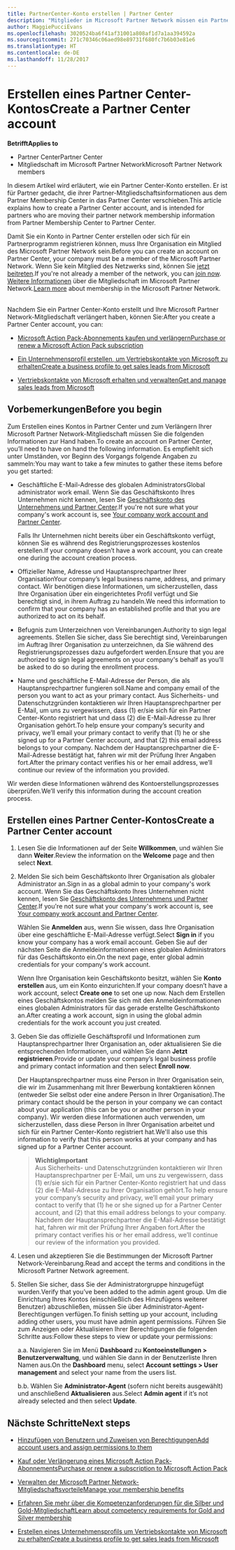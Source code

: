 ```yaml
---
title: PartnerCenter-Konto erstellen | Partner Center
description: "Mitglieder im Microsoft Partner Network müssen ein Partner Center-Konto erstellen, um ihre Netzwerkvorteile und Kompetenzen verwalten und ein Unternehmensprofil erstellen zu können."
author: MaggiePucciEvans
ms.openlocfilehash: 3020524ba6f41af31001a808af1d7a1aa394592a
ms.sourcegitcommit: 271c70346c06aed98e89731f680fc7b6b03e81e6
ms.translationtype: HT
ms.contentlocale: de-DE
ms.lasthandoff: 11/28/2017
---
```

# <a name="create-a-partner-center-account"></a><span data-ttu-id="5591f-103">Erstellen eines Partner Center-Kontos</span><span class="sxs-lookup"><span data-stu-id="5591f-103">Create a Partner Center account</span></span>

**<span data-ttu-id="5591f-104">Betrifft</span><span class="sxs-lookup"><span data-stu-id="5591f-104">Applies to</span></span>**

-   <span data-ttu-id="5591f-105">Partner Center</span><span class="sxs-lookup"><span data-stu-id="5591f-105">Partner Center</span></span>
-   <span data-ttu-id="5591f-106">Mitgliedschaft im Microsoft Partner Network</span><span class="sxs-lookup"><span data-stu-id="5591f-106">Microsoft Partner Network members</span></span>


<span data-ttu-id="5591f-107">In diesem Artikel wird erläutert, wie ein Partner Center-Konto erstellen. Er ist für Partner gedacht, die ihrer Partner-Mitgliedschaftsinformationen aus dem Partner Membership Center in das Partner Center verschieben.</span><span class="sxs-lookup"><span data-stu-id="5591f-107">This article explains how to create a Partner Center account, and is intended for partners who are moving their partner network membership information from Partner Membership Center to Partner Center.</span></span> 

<span data-ttu-id="5591f-108">Damit Sie ein Konto in Partner Center erstellen oder sich für ein Partnerprogramm registrieren können, muss Ihre Organisation ein Mitglied des Microsoft Partner Network sein.</span><span class="sxs-lookup"><span data-stu-id="5591f-108">Before you can create an account on Partner Center, your company must be a member of the Microsoft Partner Network.</span></span> <span data-ttu-id="5591f-109">Wenn Sie kein Mitglied des Netzwerks sind, können Sie [jetzt beitreten](https://partners.microsoft.com/PartnerProgram/simplifiedenrollment.aspx).</span><span class="sxs-lookup"><span data-stu-id="5591f-109">If you're not already a member of the network, you can [join now](https://partners.microsoft.com/PartnerProgram/simplifiedenrollment.aspx).</span></span> <span data-ttu-id="5591f-110">[Weitere Informationen](https://partner.microsoft.com/membership) über die Mitgliedschaft im Microsoft Partner Network.</span><span class="sxs-lookup"><span data-stu-id="5591f-110">[Learn more](https://partner.microsoft.com/membership) about membership in the Microsoft Partner Network.</span></span>  

<span data-ttu-id="5591f-111">Nachdem Sie ein Partner Center-Konto erstellt und Ihre Microsoft Partner Network-Mitgliedschaft verlängert haben, können Sie:</span><span class="sxs-lookup"><span data-stu-id="5591f-111">After you create a Partner Center account, you can:</span></span>

-   [<span data-ttu-id="5591f-112">Microsoft Action Pack-Abonnements kaufen und verlängern</span><span class="sxs-lookup"><span data-stu-id="5591f-112">Purchase or renew a Microsoft Action Pack subscription</span></span>](mpn-get-action-pack.md)

-   [<span data-ttu-id="5591f-113">Ein Unternehmensprofil erstellen, um Vertriebskontakte von Microsoft zu erhalten</span><span class="sxs-lookup"><span data-stu-id="5591f-113">Create a business profile to get sales leads from Microsoft</span></span>](create-a-marketing-profile.md)

-   [<span data-ttu-id="5591f-114">Vertriebskontakte von Microsoft erhalten und verwalten</span><span class="sxs-lookup"><span data-stu-id="5591f-114">Get and manage sales leads from Microsoft</span></span>](responding-to-referrals.md)

## <a name="before-you-begin"></a><span data-ttu-id="5591f-115">Vorbemerkungen</span><span class="sxs-lookup"><span data-stu-id="5591f-115">Before you begin</span></span>

<span data-ttu-id="5591f-116">Zum Erstellen eines Kontos in Partner Center und zum Verlängern Ihrer Microsoft Partner Network-Mitgliedschaft müssen Sie die folgenden Informationen zur Hand haben.</span><span class="sxs-lookup"><span data-stu-id="5591f-116">To create an account on Partner Center, you’ll need to have on hand the following information.</span></span> <span data-ttu-id="5591f-117">Es empfiehlt sich unter Umständen, vor Beginn des Vorgangs folgende Angaben zu sammeln:</span><span class="sxs-lookup"><span data-stu-id="5591f-117">You may want to take a few minutes to gather these items before you get started:</span></span>

-   <span data-ttu-id="5591f-118">Geschäftliche E-Mail-Adresse des globalen Administrators</span><span class="sxs-lookup"><span data-stu-id="5591f-118">Global administrator work email.</span></span> <span data-ttu-id="5591f-119">Wenn Sie das Geschäftskonto Ihres Unternehmen nicht kennen, lesen Sie [Geschäftskonto des Unternehmens und Partner Center](azure-active-directory-tenants-and-partner-center.md).</span><span class="sxs-lookup"><span data-stu-id="5591f-119">If you're not sure what your company's work account is, see [Your company work account and Partner Center](azure-active-directory-tenants-and-partner-center.md).</span></span>

    <span data-ttu-id="5591f-120">Falls Ihr Unternehmen nicht bereits über ein Geschäftskonto verfügt, können Sie es während des Registrierungsprozesses kostenlos erstellen.</span><span class="sxs-lookup"><span data-stu-id="5591f-120">If your company doesn’t have a work account, you can create one during the account creation process.</span></span> 

-   <span data-ttu-id="5591f-121">Offizieller Name, Adresse und Hauptansprechpartner Ihrer Organisation</span><span class="sxs-lookup"><span data-stu-id="5591f-121">Your company’s legal business name, address, and primary contact.</span></span> <span data-ttu-id="5591f-122">Wir benötigen diese Informationen, um sicherzustellen, dass Ihre Organisation über ein eingerichtetes Profil verfügt und Sie berechtigt sind, in ihrem Auftrag zu handeln.</span><span class="sxs-lookup"><span data-stu-id="5591f-122">We need this information to confirm that your company has an established profile and that you are authorized to act on its behalf.</span></span> 

-   <span data-ttu-id="5591f-123">Befugnis zum Unterzeichnen von Vereinbarungen.</span><span class="sxs-lookup"><span data-stu-id="5591f-123">Authority to sign legal agreements.</span></span> <span data-ttu-id="5591f-124">Stellen Sie sicher, dass Sie berechtigt sind, Vereinbarungen im Auftrag Ihrer Organisation zu unterzeichnen, da Sie während des Registrierungsprozesses dazu aufgefordert werden.</span><span class="sxs-lookup"><span data-stu-id="5591f-124">Ensure that you are authorized to sign legal agreements on your company's behalf as you’ll be asked to do so during the enrollment process.</span></span>

-   <span data-ttu-id="5591f-125">Name und geschäftliche E-Mail-Adresse der Person, die als Hauptansprechpartner fungieren soll.</span><span class="sxs-lookup"><span data-stu-id="5591f-125">Name and company email of the person you want to act as your primary contact.</span></span> <span data-ttu-id="5591f-126">Aus Sicherheits- und Datenschutzgründen kontaktieren wir Ihren Hauptansprechpartner per E-Mail, um uns zu vergewissern, dass (1) er/sie sich für ein Partner Center-Konto registriert hat und dass (2) die E-Mail-Adresse zu Ihrer Organisation gehört.</span><span class="sxs-lookup"><span data-stu-id="5591f-126">To help ensure your company’s security and privacy, we’ll email your primary contact to verify that (1) he or she signed up for a Partner Center account, and that (2) this email address belongs to your company.</span></span> <span data-ttu-id="5591f-127">Nachdem der Hauptansprechpartner die E-Mail-Adresse bestätigt hat, fahren wir mit der Prüfung Ihrer Angaben fort.</span><span class="sxs-lookup"><span data-stu-id="5591f-127">After the primary contact verifies his or her email address, we’ll continue our review of the information you provided.</span></span>

<span data-ttu-id="5591f-128">Wir werden diese Informationen während des Kontoerstellungsprozesses überprüfen.</span><span class="sxs-lookup"><span data-stu-id="5591f-128">We’ll verify this information during the account creation process.</span></span> 
 
## <a name="create-a-partner-center-account"></a><span data-ttu-id="5591f-129">Erstellen eines Partner Center-Kontos</span><span class="sxs-lookup"><span data-stu-id="5591f-129">Create a Partner Center account</span></span>

1.  <span data-ttu-id="5591f-130">Lesen Sie die Informationen auf der Seite **Willkommen**, und wählen Sie dann **Weiter**.</span><span class="sxs-lookup"><span data-stu-id="5591f-130">Review the information on the **Welcome** page and then select **Next**.</span></span>

2.  <span data-ttu-id="5591f-131">Melden Sie sich beim Geschäftskonto Ihrer Organisation als globaler Administrator an.</span><span class="sxs-lookup"><span data-stu-id="5591f-131">Sign in as a global admin to your company's work account.</span></span> <span data-ttu-id="5591f-132">Wenn Sie das Geschäftskonto Ihres Unternehmen nicht kennen, lesen Sie [Geschäftskonto des Unternehmens und Partner Center](azure-active-directory-tenants-and-partner-center.md).</span><span class="sxs-lookup"><span data-stu-id="5591f-132">If you're not sure what your company's work account is, see [Your company work account and Partner Center](azure-active-directory-tenants-and-partner-center.md).</span></span>

    <span data-ttu-id="5591f-133">Wählen Sie **Anmelden** aus, wenn Sie wissen, dass Ihre Organisation über eine geschäftliche E-Mail-Adresse verfügt.</span><span class="sxs-lookup"><span data-stu-id="5591f-133">Select **Sign in** if you know your company has a work email account.</span></span> <span data-ttu-id="5591f-134">Geben Sie auf der nächsten Seite die Anmeldeinformationen eines globalen Administrators für das Geschäftskonto ein.</span><span class="sxs-lookup"><span data-stu-id="5591f-134">On the next page, enter global admin credentials for your company's work account.</span></span> 

    <span data-ttu-id="5591f-135">Wenn Ihre Organisation kein Geschäftskonto besitzt, wählen Sie **Konto erstellen** aus, um ein Konto einzurichten.</span><span class="sxs-lookup"><span data-stu-id="5591f-135">If your company doesn’t have a work account, select **Create one** to set one up now.</span></span> <span data-ttu-id="5591f-136">Nach dem Erstellen eines Geschäftskontos melden Sie sich mit den Anmeldeinformationen eines globalen Administrators für das gerade erstellte Geschäftskonto an.</span><span class="sxs-lookup"><span data-stu-id="5591f-136">After creating a work account, sign in using the global admin credentials for the work account you just created.</span></span>

3.  <span data-ttu-id="5591f-137">Geben Sie das offizielle Geschäftsprofil und Informationen zum Hauptansprechpartner Ihrer Organisation an, oder aktualisieren Sie die entsprechenden Informationen, und wählen Sie dann **Jetzt registrieren**.</span><span class="sxs-lookup"><span data-stu-id="5591f-137">Provide or update your company’s legal business profile and primary contact information and then select **Enroll now**.</span></span> 

    <span data-ttu-id="5591f-138">Der Hauptansprechpartner muss eine Person in Ihrer Organisation sein, die wir im Zusammenhang mit Ihrer Bewerbung kontaktieren können (entweder Sie selbst oder eine andere Person in Ihrer Organisation).</span><span class="sxs-lookup"><span data-stu-id="5591f-138">The primary contact should be the person in your company we can contact about your application (this can be you or another person in your company).</span></span> <span data-ttu-id="5591f-139">Wir werden diese Informationen auch verwenden, um sicherzustellen, dass diese Person in Ihrer Organisation arbeitet und sich für ein Partner Center-Konto registriert hat.</span><span class="sxs-lookup"><span data-stu-id="5591f-139">We'll also use this information to verify that this person works at your company and has signed up for a Partner Center account.</span></span>

    >**<span data-ttu-id="5591f-140">Wichtig</span><span class="sxs-lookup"><span data-stu-id="5591f-140">Important</span></span>**<br> <span data-ttu-id="5591f-141">Aus Sicherheits- und Datenschutzgründen kontaktieren wir Ihren Hauptansprechpartner per E-Mail, um uns zu vergewissern, dass (1) er/sie sich für ein Partner Center-Konto registriert hat und dass (2) die E-Mail-Adresse zu Ihrer Organisation gehört.</span><span class="sxs-lookup"><span data-stu-id="5591f-141">To help ensure your company’s security and privacy, we’ll email your primary contact to verify that (1) he or she signed up for a Partner Center account, and (2) that this email address belongs to your company.</span></span> <span data-ttu-id="5591f-142">Nachdem der Hauptansprechpartner die E-Mail-Adresse bestätigt hat, fahren wir mit der Prüfung Ihrer Angaben fort.</span><span class="sxs-lookup"><span data-stu-id="5591f-142">After the primary contact verifies his or her email address, we’ll continue our review of the information you provided.</span></span>

4.  <span data-ttu-id="5591f-143">Lesen und akzeptieren Sie die Bestimmungen der Microsoft Partner Network-Vereinbarung.</span><span class="sxs-lookup"><span data-stu-id="5591f-143">Read and accept the terms and conditions in the Microsoft Partner Network agreement.</span></span> 

5.  <span data-ttu-id="5591f-144">Stellen Sie sicher, dass Sie der Administratorgruppe hinzugefügt wurden.</span><span class="sxs-lookup"><span data-stu-id="5591f-144">Verify that you’ve been added to the admin agent group.</span></span> <span data-ttu-id="5591f-145">Um die Einrichtung Ihres Kontos (einschließlich des Hinzufügens weiterer Benutzer) abzuschließen, müssen Sie über Administrator-Agent-Berechtigungen verfügen.</span><span class="sxs-lookup"><span data-stu-id="5591f-145">To finish setting up your account, including adding other users, you must have admin agent permissions.</span></span> <span data-ttu-id="5591f-146">Führen Sie zum Anzeigen oder Aktualisieren Ihrer Berechtigungen die folgenden Schritte aus:</span><span class="sxs-lookup"><span data-stu-id="5591f-146">Follow these steps to view or update your permissions:</span></span>

    <span data-ttu-id="5591f-147">a.</span><span class="sxs-lookup"><span data-stu-id="5591f-147">a.</span></span> <span data-ttu-id="5591f-148">Navigieren Sie im Menü **Dashboard** zu **Kontoeinstellungen > Benutzerverwaltung**, und wählen Sie dann in der Benutzerliste Ihren Namen aus.</span><span class="sxs-lookup"><span data-stu-id="5591f-148">On the **Dashboard** menu, select **Account settings > User management** and select your name from the users list.</span></span> 

    <span data-ttu-id="5591f-149">b.</span><span class="sxs-lookup"><span data-stu-id="5591f-149">b.</span></span> <span data-ttu-id="5591f-150">Wählen Sie **Administrator-Agent** (sofern nicht bereits ausgewählt) und anschließend **Aktualisieren** aus.</span><span class="sxs-lookup"><span data-stu-id="5591f-150">Select **Admin agent** if it’s not already selected and then select **Update**.</span></span> 

## <a name="next-steps"></a><span data-ttu-id="5591f-151">Nächste Schritte</span><span class="sxs-lookup"><span data-stu-id="5591f-151">Next steps</span></span>

-   [<span data-ttu-id="5591f-152">Hinzufügen von Benutzern und Zuweisen von Berechtigungen</span><span class="sxs-lookup"><span data-stu-id="5591f-152">Add account users and assign permissions to them</span></span>](create-user-accounts-and-set-permissions.md)

-   [<span data-ttu-id="5591f-153">Kauf oder Verlängerung eines Microsoft Action Pack-Abonnements</span><span class="sxs-lookup"><span data-stu-id="5591f-153">Purchase or renew a subscription to Microsoft Action Pack</span></span>](mpn-get-action-pack.md)

-   [<span data-ttu-id="5591f-154">Verwalten der Microsoft Partner Network-Mitgliedschaftsvorteile</span><span class="sxs-lookup"><span data-stu-id="5591f-154">Manage your membership benefits</span></span>](manage-your-partner-network-benefits.md)

-   [<span data-ttu-id="5591f-155">Erfahren Sie mehr über die Kompetenzanforderungen für die Silber und Gold-Mitgliedschaft</span><span class="sxs-lookup"><span data-stu-id="5591f-155">Learn about competency requirements for Gold and Silver membership</span></span>](learn-about-competencies.md)

-   [<span data-ttu-id="5591f-156">Erstellen eines Unternehmensprofils um Vertriebskontakte von Microsoft zu erhalten</span><span class="sxs-lookup"><span data-stu-id="5591f-156">Create a business profile to get sales leads from Microsoft</span></span>](create-a-marketing-profile.md)